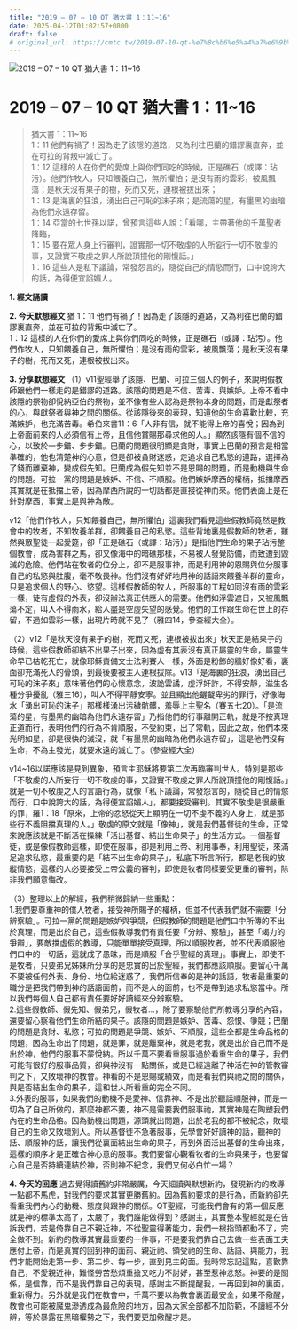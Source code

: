 ```yaml
---
title: "2019 – 07 – 10 QT 猶大書 1：11~16"
date: 2025-04-12T01:02:57+0800
draft: false
# original_url: https://cmtc.tw/2019-07-10-qt-%e7%8c%b6%e5%a4%a7%e6%9b%b8-1%ef%bc%9a1116
---
```


![2019 – 07 – 10 QT 猶大書 1：11\~16](/images/qt.jpg   "2019 – 07 – 10 QT 猶大書 1：11\~16")

# 2019 – 07 – 10 QT 猶大書 1：11\~16

> 猶大書 1：11\~16  
> 1：11 他們有禍了！因為走了該隱的道路，又為利往巴蘭的錯謬裏直奔，並在可拉的背叛中滅亡了。  
> 1：12 這樣的人在你們的愛席上與你們同吃的時候，正是礁石（或譯：玷污）。他們作牧人，只知餵養自己，無所懼怕；是沒有雨的雲彩，被風飄蕩；是秋天沒有果子的樹，死而又死，連根被拔出來；  
> 1：13 是海裏的狂浪，湧出自己可恥的沫子來；是流蕩的星，有墨黑的幽暗為他們永遠存留。  
> 1：14 亞當的七世孫以諾，曾預言這些人說：「看哪，主帶著他的千萬聖者降臨，  
> 1：15 要在眾人身上行審判，證實那一切不敬虔的人所妄行一切不敬虔的事，又證實不敬虔之罪人所說頂撞他的剛愎話。」  
> 1：16 這些人是私下議論，常發怨言的，隨從自己的情慾而行，口中說誇大的話，為得便宜諂媚人。

**1. 經文誦讀**

**2.  今天默想經文**
猶 1：11 他們有禍了！因為走了該隱的道路，又為利往巴蘭的錯謬裏直奔，並在可拉的背叛中滅亡了。  
1：12 這樣的人在你們的愛席上與你們同吃的時候，正是礁石（或譯：玷污）。他們作牧人，只知餵養自己，無所懼怕；是沒有雨的雲彩，被風飄蕩；是秋天沒有果子的樹，死而又死，連根被拔出來。

**3. 分享默想經文**
（1）v11聖經舉了該隱、巴蘭、可拉三個人的例子，來說明假教師跟他們一樣走的是錯謬的道路。該隱的問題是不信、苦毒、與嫉妒。上帝不看中該隱的祭物卻悅納亞伯的祭物，並不像有些人認為是祭物本身的問題，而是獻祭者的心，與獻祭者與神之間的關係。從該隱後來的表現，知道他的生命喜歡比較，充滿嫉妒，也充滿苦毒。希伯來書11：6「人非有信，就不能得上帝的喜悅；因為到上帝面前來的人必須信有上帝，且信他賞賜那尋求他的人。」顯然該隱有個不信的心，以致於一步錯、步步錯。巴蘭的問題很明顯是貪財，事實上巴蘭的預言是相當準確的，他也清楚神的心意，但是卻被貪財迷惑，走追求自己私慾的道路，選擇為了錢而離棄神，變成假先知。巴蘭成為假先知並不是恩賜的問題，而是動機與生命的問題。可拉一黨的問題是嫉妒、不信、不順服。他們嫉妒摩西的權柄，抵擋摩西其實就是在抵擋上帝，因為摩西所說的一切話都是直接從神而來。他們表面上是在針對摩西，事實上是與神為敵。

v12「他們作牧人，只知餵養自己，無所懼怕」這裏我們看見這些假教師竟然是教會中的牧者，不知牧養羊群，卻餵養自己的私慾。這些背地裏是假教師的牧者，雖然與眾聖徒一起愛筵，卻「正是礁石（或譯：玷污）」是指他們生命的果子玷污整個教會，成為害群之馬，卻又像海中的暗礁那樣，不易被人發覺防備，而致遭到毀滅的危險。他們站在牧者的位分上，卻不是服事神，而是利用神的恩賜與位分服事自己的私慾與肚腹，毫不敬畏神。他們沒有好好地用神的話語來餵養羊群的靈命，只是追求個人的野心、慾望。這樣假教師的牧人，所服事的工程如同沒有雨的雲彩一樣，徒有虛假的外表，卻沒辦法真正供應人的需要。他們如浮雲遮日，又被風飄蕩不定，叫人不得雨水，給人盡是空虛失望的感覺。他們的工作跟生命在世上的存留，不過如雲彩一樣，出現片時就不見了（雅四14，參查經大全）。

（2）v12「是秋天沒有果子的樹，死而又死，連根被拔出來」秋天正是結果子的時候，這些假教師卻結不出果子出來，因為虛有其表沒有真正屬靈的生命，屬靈生命早已枯乾死亡，就像耶穌責備文士法利賽人一樣，外面是粉飾的牆好像好看，裏面卻充滿死人的骨頭，到最後要被主人連根拔除。v13「是海裏的狂浪，湧出自己可恥的沫子來」意味著他們的心懷意念，波詭雲譎，虛浮奸詐，不得安靜，滋生各種分爭擾亂（雅三16），叫人不得平靜安寧。並且顯出他齷齪卑劣的罪行，好像海水「湧出可恥的沫子」那樣樣湧出污穢骯髒，羞辱上主聖名（賽五七20）。「是流蕩的星，有墨黑的幽暗為他們永遠存留」乃指他們的行事離開正軌，就是不按真理正道而行，表明他們的行為不肯順服，不受約束，出了常軌，因此之故，他們本來光明如星，卻是很快的滅沒，就「有墨黑的幽暗為他們永遠存留」，這是他們沒有生命，不為主發光，就要永遠的滅亡了。（參查經大全）

v14\~16以諾應該是見到異象，預言主耶穌將要第二次再臨審判世人。特別是那些「不敬虔的人所妄行一切不敬虔的事，又證實不敬虔之罪人所說頂撞他的剛愎話。」就是一切不敬虔之人的言語行為，就像「私下議論，常發怨言的，隨從自己的情慾而行，口中說誇大的話，為得便宜諂媚人」，都要接受審判。其實不敬虔是很嚴重的罪，羅1：18「原來，上帝的忿怒從天上顯明在一切不虔不義的人身上，就是那些行不義阻擋真理的人。」敬虔的原文就是「像神」，就是我們基督徒的生命，正常來說應該就是不斷活在操練「活出基督、結出生命果子」的生活方式。一個基督徒，或是像假教師這樣，即使在服事，卻是利用上帝、利用事奉，利用聖徒，來滿足追求私慾，最重要的是「結不出生命的果子」，私底下所言所行，都是老我的放縱情慾，這樣的人必要接受上帝公義的審判，即使是牧者同樣要受更重的審判，除非我們願意悔改。

（3）整理以上的解經，我們稍微歸納一些重點：  
1.我們要尊重神的僕人牧者，接受神所賜予的權柄，但並不代表我們就不需要「分辨察驗」。可拉一黨的問題是嫉妒與爭競，但假教師的問題是他們口中所傳的不出於真理，而是出於自己，這些假教導我們有責任要「分辨、察驗」，甚至「竭力的爭辯」，要敵擋虛假的教導，只能單單接受真理。所以順服牧者，並不代表順服他們口中的一切話，這就成了愚昧，而是順服「合乎聖經的真理」。事實上，即使不是牧者，只要弟兄姊妹所分享的是忠實的出於聖經，我們都應該順服。要留心千萬不要被任何外表、身份、地位給迷惑了，我們所信奉的是神的話語，牧者最重要的職分是把我們帶到神的話語面前，而不是人的面前，也不是帶到追求私慾當中。所以我們每個人自己都有責任要好好讀經來分辨察驗。  
2.這些假教師、假先知、假弟兄，假牧者…，除了要察驗他們所教導分享的內容，還要留心察看他們生命所結的果子。該隱的問題是嫉妒、苦毒、怨恨、爭競；巴蘭的問題是貪財、私慾；可拉的問題是爭競、嫉妒、不順服，這些全都是生命品格的問題，因為生命出了問題，就是罪，就是離棄神，就是老我，就是出於自己而不是出於神，他們的服事不蒙悅納。所以千萬不要看重服事過於看重生命的果子，我們可能有很好的服事品質，卻與神沒有一點關係，或是已經遠離了神活在神的管教審判之下，又敗壞神的教會。神看的不是恩賜或績效，而是看我們與祂之間的關係，與是否結出生命的果子，這和世人所看重的完全不同。  
3.外表的服事，如果我們的動機不是愛神、信靠神、不是出於聽話順服神，而是一切為了自己所做的，那麼神都不要，神不是需要我們服事祂，其實神是在陶塑我們內在的生命品格。因為動機出問題，源頭就出問題，出於老我的都不被紀念，敗壞自己的生命又敗壞別人。所以基督徒不急著服事，先學會好好讀神的話，聽神的話、順服神的話，讓我們從裏面結出生命的果子，再到外面活出基督的生命出來，這樣的順序才是正確合神心意的服事。我們要留心觀看牧者的生命與果子，也要留心自己是否持續連結於神，否則神不紀念，我們又何必白忙一場？

**4. 今天的回應**
過去覺得讀舊約非常嚴厲，今天細讀與默想新約，發現新約的教導一點都不馬虎，對我們的要求其實更勝舊約。因為舊約要求的是行為，而新約卻先看重我們內心的動機、態度與跟神的關係。QT聖經，可能我們會有的第一個反應就是神的標準太高了，太嚴了，我們誰能做得到？感謝主，其實整本聖經就是在告訴我們，若是倚靠自己不親近神，不從聖靈得著能力，我們一根指頭都動不了，完全做不到。新約的教導其實最重要的一件事，不是要我們靠自己去做一些表面工夫應付上帝，而是真實的回到神的面前、親近祂、領受祂的生命、話語、與能力，我們才能開始走第一步、第二步、每一步，直到見主的面。我時常忘記這點，喜歡靠自己，不愛親近神，難怪勞苦愁煩重擔又吃力不討好，甚至惹神忿怒。神要的是關係，是信靠，而不是我們靠自己的表現，感謝主不斷提醒我，一再回到神的裏面，重新得力。另外就是我們在教會中，千萬不要以為教會裏面最安全，如果不儆醒，教會也可能被魔鬼滲透成為最危險的地方，因為大家全部都不加防範，不讀經不分辨，等於暴露在黑暗權勢之下，我們要更加儆醒才是。
